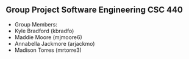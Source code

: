 ## Group Project Software Engineering CSC 440

 - Group Members:
 - Kyle Bradford (kbradfo)
 - Maddie Moore (mjmoore6)
 - Annabella Jackmore (arjackmo)
 - Madison Torres (mrtorre3)
